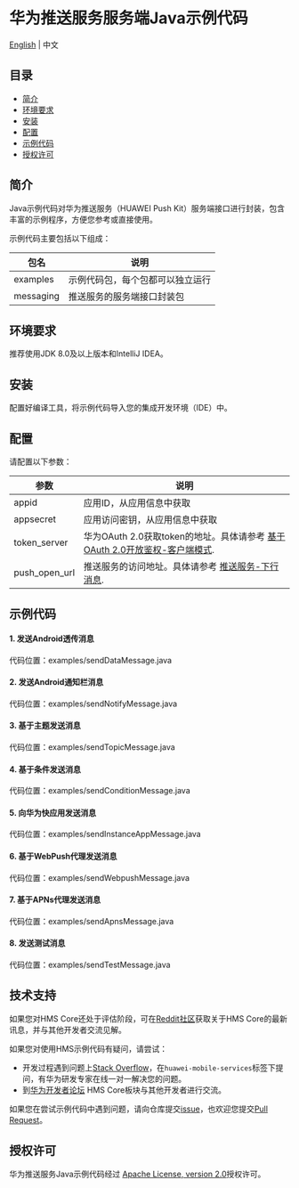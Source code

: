 # 华为推送服务服务端Java示例代码
[English](https://github.com/HMS-Core/hms-push-serverdemo-java) | 中文

## 目录

 * [简介](#简介)
 * [环境要求](#环境要求)
 * [安装](#安装)
 * [配置](#配置)
 * [示例代码](#示例代码)
 * [授权许可](#授权许可)
 
 
## 简介

Java示例代码对华为推送服务（HUAWEI Push Kit）服务端接口进行封装，包含丰富的示例程序，方便您参考或直接使用。

示例代码主要包括以下组成：

| 包名 | 说明 |
| ---- | ---- |
| examples | 示例代码包，每个包都可以独立运行 |
| messaging | 推送服务的服务端接口封装包 |

## 环境要求

推荐使用JDK 8.0及以上版本和IntelliJ IDEA。

## 安装
配置好编译工具，将示例代码导入您的集成开发环境（IDE）中。

## 配置

请配置以下参数：

| 参数 | 说明 |
| ---- | ---- |
| appid | 应用ID，从应用信息中获取 |
| appsecret | 应用访问密钥，从应用信息中获取 |
| token_server | 华为OAuth 2.0获取token的地址。具体请参考 [基于OAuth 2.0开放鉴权-客户端模式](https://developer.huawei.com/consumer/cn/doc/development/parts-Guides/generating_app_level_access_token). |
| push_open_url | 推送服务的访问地址。具体请参考 [推送服务-下行消息](https://developer.huawei.com/consumer/cn/doc/development/HMS-References/push-sendapi). |

## 示例代码

#### 1. 发送Android透传消息
代码位置：examples/sendDataMessage.java

#### 2.	发送Android通知栏消息
代码位置：examples/sendNotifyMessage.java

#### 3.	基于主题发送消息
代码位置：examples/sendTopicMessage.java

#### 4.	基于条件发送消息
代码位置：examples/sendConditionMessage.java

#### 5.	向华为快应用发送消息
代码位置：examples/sendInstanceAppMessage.java

#### 6.	基于WebPush代理发送消息
代码位置：examples/sendWebpushMessage.java

#### 7.	基于APNs代理发送消息
代码位置：examples/sendApnsMessage.java

#### 8.	发送测试消息
代码位置：examples/sendTestMessage.java

## 技术支持
如果您对HMS Core还处于评估阶段，可在[Reddit社区](https://www.reddit.com/r/HuaweiDevelopers/)获取关于HMS Core的最新讯息，并与其他开发者交流见解。

如果您对使用HMS示例代码有疑问，请尝试：
- 开发过程遇到问题上[Stack Overflow](https://stackoverflow.com/questions/tagged/huawei-mobile-services)，在`huawei-mobile-services`标签下提问，有华为研发专家在线一对一解决您的问题。
- 到[华为开发者论坛](https://developer.huawei.com/consumer/cn/forum/blockdisplay?fid=18) HMS Core板块与其他开发者进行交流。

如果您在尝试示例代码中遇到问题，请向仓库提交[issue](https://github.com/HMS-Core/hms-push-serverdemo-java/issues)，也欢迎您提交[Pull Request](https://github.com/HMS-Core/hms-push-serverdemo-java/pulls)。

##  授权许可
华为推送服务Java示例代码经过 [Apache License, version 2.0](http://www.apache.org/licenses/LICENSE-2.0)授权许可。
